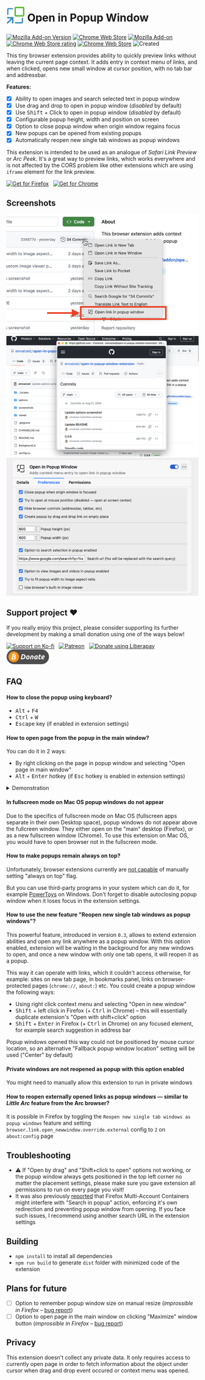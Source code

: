 # <sub><img src="./src/assets/icon_new.png" height="48" width="48"></sub> Open in Popup Window

[![Mozilla Add-on Version](https://img.shields.io/amo/v/open-in-popup-window?label=version&color=red)](./CHANGELOG.md)
[![Chrome Web Store](https://img.shields.io/chrome-web-store/users/gmnkpkmmkhbgnljljcchnakehlkihhie?label=users&logo=googlechrome&logoColor=white&color=blue)](https://chrome.google.com/webstore/detail/open-in-popup-window/gmnkpkmmkhbgnljljcchnakehlkihhie)
[![Mozilla Add-on](https://img.shields.io/amo/users/open-in-popup-window?color=%23FF6611&label=users&logo=Firefox)](https://addons.mozilla.org/firefox/addon/open-in-popup-window/)
[![Chrome Web Store rating](https://img.shields.io/chrome-web-store/rating/gmnkpkmmkhbgnljljcchnakehlkihhie)](https://chrome.google.com/webstore/detail/open-in-popup-window/gmnkpkmmkhbgnljljcchnakehlkihhie/reviews)
[![Chrome Web Store](https://img.shields.io/chrome-web-store/rating-count/gmnkpkmmkhbgnljljcchnakehlkihhie?style=flat&label=reviews)](https://chrome.google.com/webstore/detail/open-in-popup-window/gmnkpkmmkhbgnljljcchnakehlkihhie/reviews)
![Created](https://img.shields.io/github/created-at/emvaized/open-in-popup-window-extension?color=darkgrey&label=created)

This tiny browser extension provides ability to quickly preview links without leaving the current page context. It adds entry in context menu of links, and when clicked, opens new small window at cursor position, with no tab bar and addressbar. 

<b>Features:</b>
- [x] Ability to open images and search selected text in popup window
- [x] Use drag and drop to open in popup window (_disabled_ by default)
- [x] Use <kbd>Shift</kbd> + Click to open in popup window (_disabled_ by default)
- [x] Configurable popup height, width and position on screen
- [x] Option to close popup window when origin window regains focus
- [x] New popups can be opened from existing popups
- [x] Automatically reopen new single tab windows as popup windows

This extension is intended to be used as an analogue of <i>Safari Link Preview</i> or <i>Arc Peek</i>. It's a great way to preview links, which works everywhere and is not affected by the CORS problem like other extensions which are using `iframe` element for the link preview.

<a href="https://addons.mozilla.org/firefox/addon/open-in-popup-window/"><img src="https://user-images.githubusercontent.com/585534/107280546-7b9b2a00-6a26-11eb-8f9f-f95932f4bfec.png" alt="Get for Firefox"></a> &nbsp; <a href="https://chrome.google.com/webstore/detail/open-in-popup-window/gmnkpkmmkhbgnljljcchnakehlkihhie"><img src="https://developer.chrome.com/static/docs/webstore/branding/image/iNEddTyWiMfLSwFD6qGq.png" alt="Get for Chrome" height=65 ></a>

## Screenshots

<img src="./screenshots/context-menu.png">

<img src="./screenshots/open-in-popup-screenshot.png">

<img src="./screenshots/options-screenshot.png">

## Support project ❤️
If you really enjoy this project, please consider supporting its further development by making a small donation using one of the ways below! 

<a href="https://ko-fi.com/emvaized"><img src="https://storage.ko-fi.com/cdn/kofi5.png?v=6" alt="Support on Ko-fi" height="40"></a> &nbsp; <a href="https://patreon.com/emvaized"><img src="https://github.com/emvaized/emvaized.github.io/blob/main/donate/assets/patreon-donate-button.png?raw=true" alt="Patreon" height="40" /></a> &nbsp; <a href="https://liberapay.com/emvaized/donate"><img alt="Donate using Liberapay" src="https://liberapay.com/assets/widgets/donate.svg" height="40"></a> &nbsp; <a href="https://emvaized.github.io/donate/bitcoin/"><img src="https://github.com/emvaized/emvaized.github.io/blob/main/donate/bitcoin/assets/bitcoin-donate-button.png?raw=true" alt="Donate Bitcoin" height="40" /></a>

## FAQ

#### How to close the popup using keyboard?
- <kbd>Alt</kbd> + <kbd>F4</kbd>
- <kbd>Ctrl</kbd> + <kbd>W</kbd>
- <kbd>Escape</kbd> key (if enabled in extension settings)

#### How to open page from the popup in the main window? 
You can do it in 2 ways: 
- By right clicking on the page in popup window and selecting "Open page in main window"
- <kbd>Alt</kbd> + <kbd>Enter</kbd> hotkey (if <kbd>Esc</kbd> hotkey is enabled in extension settings)

<details>
    <summary>Demonstration</summary>
    <img src="./screenshots/open-in-main-window.png" />
</details>

#### In fullscreen mode on Mac OS popup windows do not appear
Due to the specifics of fullscreen mode on Mac OS (fullscreen apps separate in their own Desktop space), popup windows do not appear above the fullcreen window. They either open on the "main" desktop (Firefox), or as a new fullscreen window (Chrome). To use this extension on Mac OS, you would have to open browser not in the fullscreen mode.

#### How to make popups remain always on top? 
Unfortunately, browser extensions currently are [not capable](https://github.com/w3c/webextensions/issues/443) of manually setting "always on top" flag. 

But you can use third-party programs in your system which can do it, for example [PowerToys](https://github.com/microsoft/PowerToys) on Windows. Don't forget to disable autoclosing popup window when it loses focus in the extension settings.

#### How to use the new feature "Reopen new single tab windows as popup windows"?

This powerful feature, introduced in version `0.3`, allows to extend extension abilities and open any link anywhere as a popup window. With this option enabled, extension will be waiting in the background for any new windows to open, and once a new window with only one tab opens, it will reopen it as a popup. 

This way it can operate with links, which it couldn't access otherwise, for example: sites on new tab page, in bookmarks panel, links on browser-protected pages (`chrome://`, `about:`) etc. You could create a popup window the following ways:

- Using right click context menu and selecting "Open in new window"
- <kbd>Shift</kbd> + left click in Firefox (+ <kbd>Ctrl</kbd> in Chrome) – this will essentially duplicate extension's "Open with shift+click" option
- <kbd>Shift</kbd> + <kbd>Enter</kbd> in Firefox (+ <kbd>Ctrl</kbd> in Chrome) on any focused element, for example search suggestion in address bar

Popup windows opened this way could not be positioned by mouse cursor location, so an alternative "Fallback popup window location" setting will be used ("Center" by default)

#### Private windows are not reopened as popup with this option enabled

You might need to manually allow this extension to run in private windows

#### How to reopen externally opened links as popup windows — similar to _Little Arc_ feature from the Arc browser? 

It is possible in Firefox by toggling the `Reopen new single tab windows as popup windows` feature and setting `browser.link.open_newwindow.override.external` config to `2` on `about:config` page

## Troubleshooting
- ⚠️ If "Open by drag" and "Shift+click to open" options not working, or the popup window always gets positioned in the top left corner no matter the placement settings, please make sure you gave extension all permissions to run on every page you visit!
- It was also previously [reported](https://github.com/emvaized/open-in-popup-window-extension/issues/1#issuecomment-1637067834) that Firefox Multi-Account Containers might interfere with "Search in popup" action, enforcing it's own redirection and preventing popup window from opening. If you face such issues, I recommend using another search URL in the extension settings

## Building
- `npm install` to install all dependencies
- `npm run build` to generate `dist` folder with minimized code of the extension

## Plans for future
- [ ] Option to remember popup window size on manual resize (_improssible in Firefox_ – [bug report](https://bugzilla.mozilla.org/show_bug.cgi?id=1762975))
- [ ] Option to open page in the main window on clicking "Maximize" window button (_improssible in Firefox_ – [bug report](https://bugzilla.mozilla.org/show_bug.cgi?id=1762975))

## Privacy
This extension doesn't collect any private data. It only requires access to currently open page in order to fetch information about the object under cursor when drag and drop event occured or context menu was opened.

